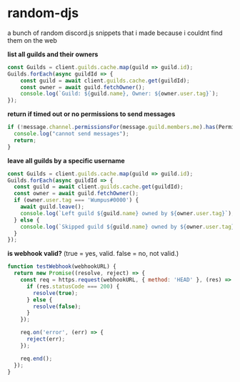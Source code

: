 # random-djs
a bunch of random discord.js snippets that i made because i couldnt find them on the web

__list all guilds and their owners__

```js
const Guilds = client.guilds.cache.map(guild => guild.id);
Guilds.forEach(async guildId => {
    const guild = await client.guilds.cache.get(guildId);
    const owner = await guild.fetchOwner();
    console.log(`Guild: ${guild.name}, Owner: ${owner.user.tag}`);
});
```

__return if timed out or no permissions to send messages__
```js
if (!message.channel.permissionsFor(message.guild.members.me).has(PermissionFlagsBits.SendMessages) || message.guild.members.me.isCommunicationDisabled()) {
  console.log("cannot send messages");
  return;
}
```
__leave all guilds by a specific username__
```js
const Guilds = client.guilds.cache.map(guild => guild.id);
Guilds.forEach(async guildId => {
  const guild = await client.guilds.cache.get(guildId);
  const owner = await guild.fetchOwner();
  if (owner.user.tag === 'Wumpus#0000') {
    await guild.leave();
    console.log(`Left guild ${guild.name} owned by ${owner.user.tag}`);
  } else {
    console.log(`Skipped guild ${guild.name} owned by ${owner.user.tag}`);
  }
});
```
__is webhook valid?__ (true = yes, valid. false = no, not valid.)
```js
function testWebhook(webhookURL) {
  return new Promise((resolve, reject) => {
    const req = https.request(webhookURL, { method: 'HEAD' }, (res) => {
      if (res.statusCode === 200) {
        resolve(true);
      } else {
        resolve(false);
      }
    });

    req.on('error', (err) => {
      reject(err);
    });

    req.end();
  });
}
```
